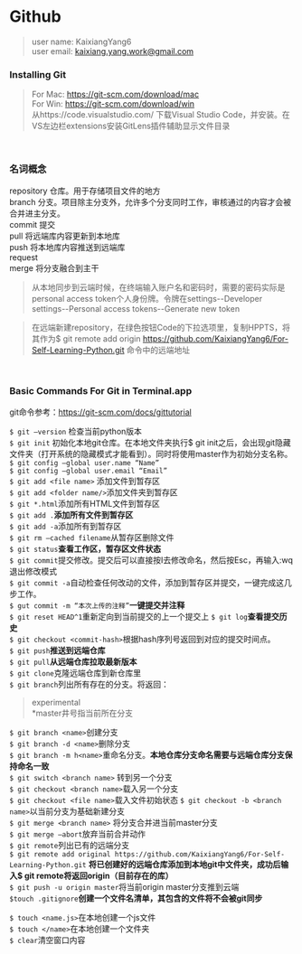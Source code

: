 # Github

> user name: KaixiangYang6<br/>
> user email: kaixiang.yang.work@gmail.com

### Installing Git
> For Mac: https://git-scm.com/download/mac  
> For Win: https://git-scm.com/download/win  
> 从https://code.visualstudio.com/ 下载Visual Studio Code，并安装。在VS左边栏extensions安装GitLens插件辅助显示文件目录
<br/>

### 名词概念
repository  仓库。用于存储项目文件的地方  
branch		分支。项目除主分支外，允许多个分支同时工作，审核通过的内容才会被合并进主分支。  
commit 提交  
pull 将远端库内容更新到本地库  
push 将本地库内容推送到远端库  
request  
merge 将分支融合到主干  
> 从本地同步到云端时候，在终端输入账户名和密码时，需要的密码实际是personal access token个人身份牌。令牌在settings--Developer settings--Personal access tokens--Generate new token  

> 在远端新建repository，在绿色按钮Code的下拉选项里，复制HPPTS，将其作为$ git remote add origin https://github.com/KaixiangYang6/For-Self-Learning-Python.git 命令中的远端地址
<br/>

### Basic Commands For Git in Terminal.app 
git命令参考：https://git-scm.com/docs/gittutorial

`$ git —version` 				检查当前python版本  
`$ git init` 						初始化本地git仓库。在本地文件夹执行$ git init之后，会出现git隐藏文件夹（打开系统的隐藏模式才能看到）。同时将使用master作为初始分支名称。  
`$ git config —global user.name “Name”`  
`$ git config —global user.email “Email”`  
`$ git add <file name>` 添加文件到暂存区  
`$ git add <folder name/>`添加文件夹到暂存区  
`$ git *.html`添加所有HTML文件到暂存区  
`$ git add .`**添加所有文件到暂存区**  
`$ git add -a`添加所有到暂存区  
`$ git rm —cached filename`从暂存区删除文件  
`$ git status`**查看工作区，暂存区文件状态**  
`$ git commit`提交修改。提交后可以直接按I去修改命名，然后按Esc，再输入:wq退出修改模式  
`$ git commit -a`自动检查任何改动的文件，添加到暂存区并提交，一键完成这几步工作。  
`$ gut commit -m “本次上传的注释”`**一键提交并注释**  
`$ git reset HEAD^1`重新定向到当前提交的上一个提交上
`$ git log`**查看提交历史**  
`$ git checkout <commit-hash>`根据hash序列号返回到对应的提交时间点。  
`$ git push`**推送到远端仓库**  
`$ git pull`**从远端仓库拉取最新版本**  
`$ git clone`克隆远端仓库到新仓库里  
`$ git branch`列出所有存在的分支。将返回：
> experimental  
> *master井号指当前所在分支

`$ git branch <name>`创建分支  
`$ git branch -d <name>`删除分支  
`$ git branch -m h<name>`重命名分支。**本地仓库分支命名需要与远端仓库分支保持命名一致**  
`$ git switch <branch name>` 转到另一个分支  
`$ git checkout <branch name>`载入另一个分支  
`$ git checkout <file name>`载入文件初始状态
`$ git checkout -b <branch name>`以当前分支为基础新建分支  
`$ git merge <branch name>` 将分支合并进当前master分支  
`$ git merge —abort`放弃当前合并动作  
`$ git remote`列出已有的远端分支  
`$ git remote add original https://github.com/KaixiangYang6/For-Self-Learning-Python.git` **将已创建好的远端仓库添加到本地git中文件夹，成功后输入$ git remote将返回origin（目前存在的库）**  
`$ git push -u origin master`将当前origin master分支推到云端  
`$touch .gitignore`**创建一个文件名清单，其包含的文件将不会被git同步**  
  
  
`$ touch <name.js>`在本地创建一个js文件  
`$ touch </name>`在本地创建一个文件夹  
`$ clear`清空窗口内容  


